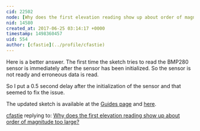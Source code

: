 ```yaml
---
cid: 22502
node: [Why does the first elevation reading show up about order of magnitude too large?](../notes/liz/06-24-2017/why-does-the-first-elevation-reading-show-up-about-order-of-magnitude-too-large)
nid: 14580
created_at: 2017-06-25 03:14:17 +0000
timestamp: 1498360457
uid: 554
author: [cfastie](../profile/cfastie)
---
```


Here is a better answer. The first time the sketch tries to read the BMP280 sensor is immediately after the sensor has been initialized. So the sensor is not ready and erroneous data is read. 

So I put a 0.5 second delay after the initialization of the sensor and that seemed to fix the issue. 

The updated sketch is available at the [Guides page](http://kaptery.com/guides/) and [here](http://kaptery.com/files/documents/nanodatalogger_bmp02.ino).



[cfastie](../profile/cfastie) replying to: [Why does the first elevation reading show up about order of magnitude too large?](../notes/liz/06-24-2017/why-does-the-first-elevation-reading-show-up-about-order-of-magnitude-too-large)

